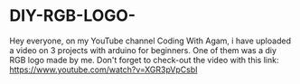 # DIY-RGB-LOGO-
Hey everyone, on my YouTube channel Coding With Agam, i have uploaded a video on 3 projects with arduino for beginners. One of them was a diy RGB logo made by me. Don't forget to check-out the video with this link: https://www.youtube.com/watch?v=XGR3pVpCsbI
